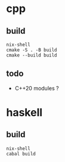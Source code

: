 

# cpp

## build

```
nix-shell
cmake -S . -B build
cmake --build build
```

## todo

- C++20 modules ?


# haskell

## build

```
nix-shell
cabal build
```


